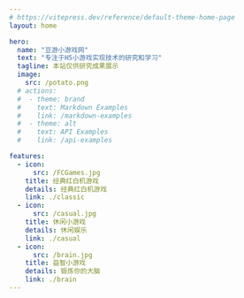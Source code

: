 ```yaml
---
# https://vitepress.dev/reference/default-theme-home-page
layout: home

hero:
  name: "豆游小游戏网"
  text: "专注于H5小游戏实现技术的研究和学习"
  tagline: 本站仅供研究成果展示
  image:
    src: /potato.png
  # actions:
  #  - theme: brand
  #    text: Markdown Examples
  #    link: /markdown-examples
  #  - theme: alt
  #    text: API Examples
  #    link: /api-examples

features:
  - icon: 
      src: /FCGames.jpg
    title: 经典红白机游戏
    details: 经典红白机游戏
    link: ./classic
  - icon: 
      src: /casual.jpg
    title: 休闲小游戏
    details: 休闲娱乐
    link: ./casual
  - icon: 
      src: /brain.jpg
    title: 益智小游戏
    details: 锻炼你的大脑
    link: ./brain
---
```


